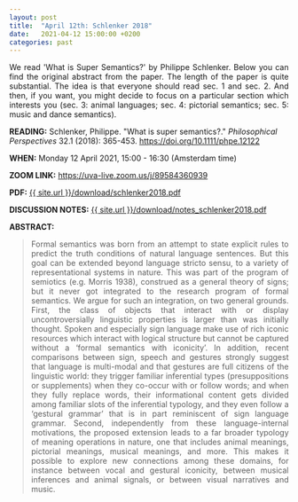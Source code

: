 ```yaml
---
layout: post
title:  "April 12th: Schlenker 2018" 
date:   2021-04-12 15:00:00 +0200
categories: past
---
```


<p style="text-align: justify;">
We read 'What is Super Semantics?'  by Philippe Schlenker. Below you can find the original abstract from the paper. 
The length of the paper is quite substantial. 
The idea is that everyone should read sec. 1 and sec. 2. 
And then, if you want, you might decide to focus on a particular section which interests you 
(sec. 3: animal languages; sec. 4: pictorial semantics; sec. 5: music and dance semantics).   
</p>

<b> READING:</b> Schlenker, Philippe. "What is super semantics?." *Philosophical Perspectives* 32.1 (2018): 365-453.
<a href="https://doi.org/10.1111/phpe.12122"  target="_blank" rel="noopener noreferrer"> https://doi.org/10.1111/phpe.12122 </a>

<b> WHEN:</b>  Monday 12 April 2021, 15:00 - 16:30 (Amsterdam time)

<b> ZOOM LINK:</b> <a href="https://uva-live.zoom.us/j/89584360939"  target="_blank" rel="noopener noreferrer">https://uva-live.zoom.us/j/89584360939</a>

<b> PDF:</b>  <a href="{{ site.url }}/download/schlenker2018.pdf"  target="_blank" rel="noopener noreferrer">{{ site.url }}/download/schlenker2018.pdf</a>

<b> DISCUSSION NOTES:</b> <a href="{{ site.url }}/download/notes_schlenker2018.pdf"  target="_blank" rel="noopener noreferrer">{{ site.url }}/download/notes_schlenker2018.pdf</a>

<b> ABSTRACT: </b>

<blockquote>
<p style="text-align: justify;">
Formal semantics was born from an attempt to state explicit rules to predict
the truth conditions of natural language sentences. But this goal can be extended
beyond language stricto sensu, to a variety of representational systems in nature.
This was part of the program of semiotics (e.g. Morris 1938), construed as a general theory of signs; but it never got integrated to the research program of formal
semantics. We argue for such an integration, on two general grounds. First, the
class of objects that interact with or display uncontroversially linguistic properties is larger than was initially thought. Spoken and especially sign language
make use of rich iconic resources which interact with logical structure but cannot be captured without a ‘formal semantics with iconicity’. In addition, recent
comparisons between sign, speech and gestures strongly suggest that language is
multi-modal and that gestures are full citizens of the linguistic world: they trigger
familiar inferential types (presuppositions or supplements) when they co-occur
with or follow words; and when they fully replace words, their informational content gets divided among familiar slots of the inferential typology, and they even
follow a ‘gestural grammar’ that is in part reminiscent of sign language grammar.
Second, independently from these language-internal motivations, the proposed
extension leads to a far broader typology of meaning operations in nature, one
that includes animal meanings, pictorial meanings, musical meanings, and more. This makes it possible to explore new connections among these domains, for
instance between vocal and gestural iconicity, between musical inferences and
animal signals, or between visual narratives and music.
</p>


</blockquote>
